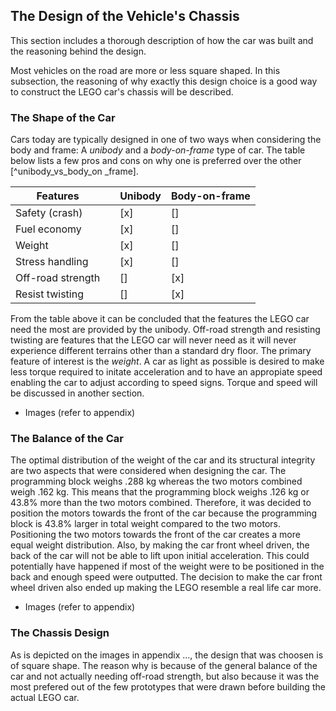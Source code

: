 ## The Design of the Vehicle's Chassis
This section includes a thorough description of how the car was built and the reasoning behind the design. 

Most vehicles on the road are more or less square shaped. In this subsection, the reasoning of why exactly this design choice is a good way to construct the LEGO car's chassis will be described.

### The Shape of the Car

Cars today are typically designed in one of two ways when considering the body and frame: A *unibody* and a *body-on-frame* type of car. The table below lists a few pros and cons on why one is preferred over the other [^unibody_vs_body_on _frame].

| Features          |     | Unibody | Body-on-frame |
| ----------------- | --- | ------- | ------------- |
| Safety (crash)    |     | [x]     | []            |
| Fuel economy      |     | [x]     | []            |
| Weight            |     | [x]     | []            |
| Stress handling   |     | [x]     | []            |
| Off-road strength |     | []      | [x]           |
| Resist twisting   |     | []      | [x]           |

From the table above it can be concluded that the features the LEGO car need the most are provided by the unibody. Off-road strength and resisting twisting are features that the LEGO car will never need as it will never experience different terrains other than a standard dry floor. The primary feature of interest is the *weight*. A car as light as possible is desired to make less torque required to initate acceleration and to have an appropiate speed enabling the car to adjust according to speed signs. Torque and speed will be discussed in another section. 

+ Images (refer to appendix)

### The Balance of the Car

The optimal distribution of the weight of the car and its structural integrity are two aspects that were considered when designing the car. The programming block weighs .288 kg whereas the two motors combined weigh .162 kg. This means that the programming block weighs .126 kg or 43.8% more than the two motors combined. Therefore, it was decided to position the motors towards the front of the car because the programming block is 43.8% larger in total weight compared to the two motors. Positioning the two motors towards the front of the car creates a more equal weight distribution. Also, by making the car front wheel driven, the back of the car will not be able to lift upon initial acceleration. This could potentially have happened if most of the weight were to be positioned in the back and enough speed were outputted. The decision to make the car front wheel driven also ended up making the LEGO resemble a real life car more. 

+ Images (refer to appendix)

### The Chassis Design
As is depicted on the images in appendix ..., the design that was choosen is of square shape. The reason why is because of the general balance of the car and not actually needing off-road strength, but also because it was the most prefered out of the few prototypes that were drawn before building the actual LEGO car. 




[^unibody_vs._body_on_frame]: http://www.autonews.com/article/20170626/OEM01/170629864/body-on-frame-vs.-unibody:-pros-and-cons

